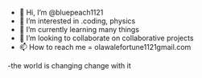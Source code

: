 - 👋 Hi, I’m @bluepeach1121
- 👀 I’m interested in .coding, physics
-  🌱 I’m currently learning many things
- 💞️ I’m looking to collaborate on collaborative projects
- 📫 How to reach me = olawalefortune1121gmail.com

<!---
bluepeach1121/bluepeach1121 is a ✨ special ✨ repository because its `README.md` (this file) appears on your GitHub profile.
You can click the Preview link to take a look at your changes.
--->
-the world is changing change with it
